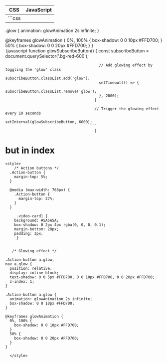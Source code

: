 | CSS                                      | JavaScript                                           |
|-------------------------------------------|------------------------------------------------------|
| ```css
  .glow {
    animation: glowAnimation 2s infinite;
  }

  @keyframes glowAnimation {
    0%, 100% {
      box-shadow: 0 0 10px #FFD700;
    }
    50% {
      box-shadow: 0 0 20px #FFD700;
    }
  }
  ```                                      | ```javascript
                                            function glowSubscribeButton() {
                                              const subscribeButton = document.querySelector('.bg-red-600');
                                              
                                              // Add glowing effect by toggling the 'glow' class
                                              subscribeButton.classList.add('glow');
                                              setTimeout(() => {
                                                subscribeButton.classList.remove('glow');
                                              }, 2000);
                                            }

                                            // Trigger the glowing effect every 10 seconds
                                            setInterval(glowSubscribeButton, 6000);
                                          ```
                                            |

# but in index

```
<style>
    /* Action buttons */
  .Action-button {
    margin-top: 5%;
  }

  @media (max-width: 768px) {
    .Action-button {
      margin-top: 27%;
    }
  }

     .video-card1 {
    background: #5A5A5A;
    box-shadow: 0 2px 4px rgba(0, 0, 0, 0.1);
    margin-bottom: 20px;
    padding: 3px;
     }

     
   /* Glowing effect */
  
.Action-button a.glow,
nav a.glow {
  position: relative;
  display: inline-block;
  text-shadow: 0 0 5px #FFD700, 0 0 10px #FFD700, 0 0 20px #FFD700;
  z-index: 1;
}

.Action-button a.glow {
  animation: glowAnimation 2s infinite;
  box-shadow: 0 0 10px #FFD700;
}

@keyframes glowAnimation {
  0%, 100% {
    box-shadow: 0 0 10px #FFD700;
  }
  50% {
    box-shadow: 0 0 20px #FFD700;
  }
}

  </style>
```

